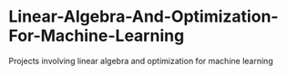 # Linear-Algebra-And-Optimization-For-Machine-Learning
Projects involving linear algebra and optimization for machine learning
